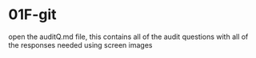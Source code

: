# 01F-git

open the auditQ.md file, this contains all of the audit questions with all of the responses needed using screen images
